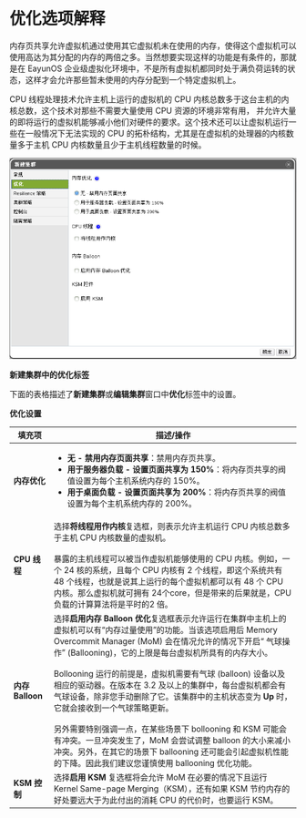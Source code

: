 # 优化选项解释

内存页共享允许虚拟机通过使用其它虚拟机未在使用的内存，使得这个虚拟机可以使用高达为其分配的内存的两倍之多。当然想要实现这样的功能是有条件的，那就是在 EayunOS 企业级虚拟化环境中，不是所有虚拟机都同时处于满负荷运转的状态，这样才会允许那些暂未使用的内存分配到一个特定虚拟机上。

CPU 线程处理技术允许主机上运行的虚拟机的 CPU 内核总数多于这台主机的内核总数，这个技术对那些不需要大量使用 CPU 资源的环境非常有用，
并允许大量的即将运行的虚拟机能够减小他们对硬件的要求。这个技术还可以让虚拟机运行一些在一般情况下无法实现的 CPU 的拓朴结构，尤其是在虚拟机的处理器的内核数量多于主机 CPU 内核数量且少于主机线程数量的时候。

![集群图示](../images/EayunOS_Optimization_Settings.png)

**新建集群中的优化标签**

下面的表格描述了**新建集群**或**编辑集群**窗口中**优化**标签中的设置。

**优化设置**

| **填充项** | **描述/操作** |
| ---------- | ------------- |
| **内存优化** |<ul><li>**无 - 禁用内存页面共享**：禁用内存页共享。</li><li>**用于服务器负载 - 设置页面共享为 150%**：将内存页共享的阀值设置为每个主机系统内存的 150%。</li><li>**用于桌面负载 - 设置页面共享为 200%**：将内存页共享的阀值设置为每个主机系统内存的 200%。</li></ul>|
| **CPU 线程** | 选择**将线程用作内核**复选框，则表示允许主机运行 CPU 内核总数多于主机 CPU 内核数量的虚拟机。<br/><br/>暴露的主机线程可以被当作虚拟机能够使用的 CPU 内核。例如，一个 24 核的系统，且每个 CPU 内核有 2 个线程，即这个系统共有48 个线程，也就是说其上运行的每个虚拟机都可以有 48 个 CPU 内核。那么虚拟机就可拥有 24个core，但是带来的后果就是，CPU负载的计算算法将是平时的2 倍。|
| **内存 Balloon** | 选择**启用内存 Balloon 优化**复选框表示允许运行在集群中主机上的虚拟机可以有“内存过量使用”的功能。当该选项启用后  Memory Overcommit Manager (MoM) 会在情况允许的情况下开启“ 气球操作” (Ballooning)，它的上限是每台虚拟机所具有的内存大小。<br/><br/>Bollooning 运行的前提是，虚拟机需要有气球 (balloon) 设备以及相应的驱动器。在版本在 3.2 及以上的集群中，每台虚拟机都会有气球设备，除非您手动删除了它。该集群中的主机状态变为 **Up** 时，它就会接收到一个气球策略更新。<br/><br/>另外需要特别强调一点，在某些场景下 bollooning 和 KSM 可能会有冲突。一旦冲突发生了，MoM 会尝试调整 balloon 的大小来减小冲突。另外，在其它的场景下 ballooning 还可能会引起虚拟机性能的下降。因此我们建议您谨慎使用 ballooning 优化功能。 |
| **KSM 控制** |选择**启用 KSM** 复选框将会允许 MoM 在必要的情况下且运行 Kernel Same-page Merging（KSM），还有如果 KSM 节约内存的好处要远大于为此付出的消耗 CPU 的代价时，也要运行 KSM。 |
